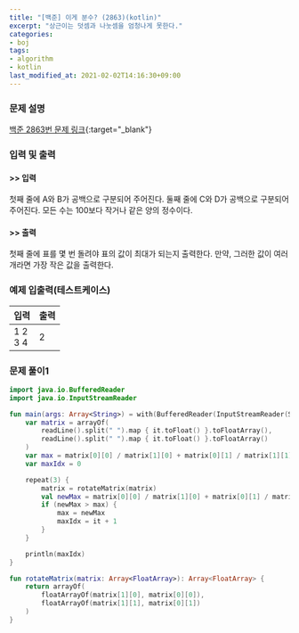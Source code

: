 ```yaml
---
title: "[백준] 이게 분수? (2863)(kotlin)"
excerpt: "상근이는 덧셈과 나눗셈을 엄청나게 못한다."
categories:
- boj
tags:
- algorithm
- kotlin
last_modified_at: 2021-02-02T14:16:30+09:00
---
```



### 문제 설명
[백준 2863번 문제 링크](https://www.acmicpc.net/problem/2863#description){:target="_blank"}




### 입력 및 출력
#### >> 입력
첫째 줄에 A와 B가 공백으로 구분되어 주어진다. 둘째 줄에 C와 D가 공백으로 구분되어 주어진다. 모든 수는 100보다 작거나 같은 양의 정수이다.



#### >> 출력
첫째 줄에 표를 몇 번 돌려야 표의 값이 최대가 되는지 출력한다. 만약, 그러한 값이 여러개라면 가장 작은 값을 출력한다.





### 예제 입출력(테스트케이스)


|입력|출력|
|-----|------|
|1 2<br>3 4|2|




### 문제 풀이1
```kotlin
import java.io.BufferedReader
import java.io.InputStreamReader

fun main(args: Array<String>) = with(BufferedReader(InputStreamReader(System.`in`))) {
    var matrix = arrayOf(
        readLine().split(" ").map { it.toFloat() }.toFloatArray(),
        readLine().split(" ").map { it.toFloat() }.toFloatArray()
    )
    var max = matrix[0][0] / matrix[1][0] + matrix[0][1] / matrix[1][1]
    var maxIdx = 0

    repeat(3) {
        matrix = rotateMatrix(matrix)
        val newMax = matrix[0][0] / matrix[1][0] + matrix[0][1] / matrix[1][1]
        if (newMax > max) {
            max = newMax
            maxIdx = it + 1
        }
    }

    println(maxIdx)
}

fun rotateMatrix(matrix: Array<FloatArray>): Array<FloatArray> {
    return arrayOf(
        floatArrayOf(matrix[1][0], matrix[0][0]),
        floatArrayOf(matrix[1][1], matrix[0][1])
    )
}
```